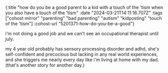 {:title "how do you be a good parent to a kid with a touch of the 'tism when you also have a touch of the 'tism"
 :date "2024-03-21T14:11:16.707Z"
 :tags ["cohost mirror" "parenting" "bad parenting" "autism" "kidposting" "touch of the 'tism"]
 :cohost-url "5201371-how-do-you-be-a-good"}

i'm not doing a good job and we can't see an occupational therapist until july.

my 4 year old probably has sensory processing disorder and adhd, she's self-confident and precocious but lacking in any real world experiences, and she triggers me nearly every day like i'm living at home with my dad. (that's another story for another day.)
